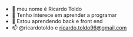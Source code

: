 - 👋 meu nome é Ricardo Toldo
- 👀 Tenho interece em aprender a programar
- 🌱 Estou aprendendo back e front end
- 📫  @ricardotoldo e ricardo.toldo96@gmail.com

<!---
ricardotoldo96/ricardotoldo96 is a ✨ special ✨ repository because its `README.md` (this file) appears on your GitHub profile.
You can click the Preview link to take a look at your changes.
--->
